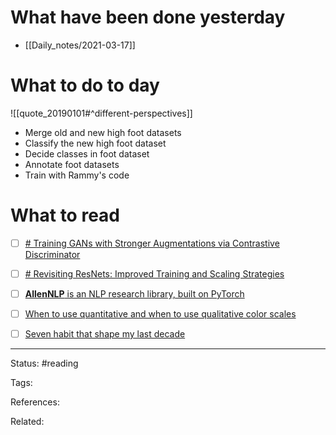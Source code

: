 # What have been done yesterday

- [[Daily_notes/2021-03-17]]

# What to do to day
![[quote_20190101#^different-perspectives]]

- Merge old and new high foot datasets
- Classify the new high foot dataset
- Decide classes in foot dataset
- Annotate foot datasets
- Train with Rammy's code

# What to read

- [ ] [# Training GANs with Stronger Augmentations via Contrastive Discriminator](https://arxiv.org/abs/2103.09742)
- [ ] [# Revisiting ResNets: Improved Training and Scaling Strategies](https://arxiv.org/abs/2103.07579)
- [ ] [**AllenNLP** is an NLP research library, built on PyTorch](https://paperswithcode.com/lib/allennlp)
- [ ] [When to use quantitative and when to use qualitative color scales](https://blog.datawrapper.de/quantitative-vs-qualitative-color-scales/)
- [ ] [Seven habit that shape my last decade](https://twitter.com/eugeneyan/status/1371987166524366848?s=1001)



---
Status: #reading

Tags: 

References:

Related:
